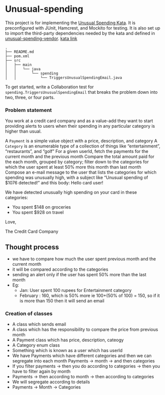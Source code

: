 # Unusual-spending

This project is for implementing the [Unusual Spending
Kata](https://github.com/testdouble/contributing-tests/wiki/Unusual-Spending-Kata).
It is preconfigured with JUnit, Hamcrest, and Mockito for testing. It is also
set up to import the third-party dependencies needed by the kata and defined in
[unusual-spending-vendor](./src/main/java).
[kata link](https://kata-log.rocks/unusual-spending-kata)

```
.
├── README.md
├── pom.xml
├── src
│   ├── main
│   │   └── java
│   │       └── spending
│   │           └── TriggersUnusualSpendingEmail.java
```

To get started, write a Collaboration test for
`spending.TriggersUnusualSpendingEmail` that breaks the problem down into two,
three, or four parts.


### Problem statement

You work at a credit card company and as a value-add they want to start providing alerts to users when their spending 
in any particular category is higher than usual.

A `Payment` is a simple value object with a price, description, and category
A `Category` is an enumerable type of a collection of things like “entertainment”, “restaurants”, and “golf”
For a given userId, fetch the payments for the current month and the previous month
Compare the total amount paid for the each month, grouped by category; filter down to the categories for which the 
user spent at least 50% more this month than last month
Compose an e-mail message to the user that lists the categories for which spending was unusually high,
with a subject like “Unusual spending of $1076 detected!” and this body:
Hello card user!

We have detected unusually high spending on your card in these categories:

* You spent $148 on groceries
* You spent $928 on travel

Love,

The Credit Card Company


## Thought process
- we have to compare how much the user spent previous month and the current month
- it will be compared according to the categories
- sending an alert only if the user has spent 50% more than the last month
- Eg:
    - Jan: User spent 100 rupees for Entertainment category
    - February : 160, which is 50% more ie 100+(50% of 100) = 150, so if it is more than 150 then it will send an email

### Creation of classes
- A class which sends email
- A class which has the responsibility to compare the price from previous month
- A Payment class which has price, description, cateogy
- A Category enum class
- Something which is known as a user which has userId
- We have Payments which have different categories and then we can segregate into each month
Payments -> month -> and then categories
- If you filter payments -> then you do according to categories -> then you have to filter again by month
- Payments -> then according to month -> then according to categories
- We will segregate according to details
- Payments -> Month -> Categories